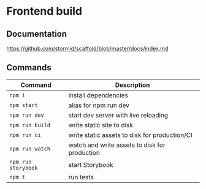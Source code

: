# Frontend build

## Documentation

https://github.com/stormid/scaffold/blob/master/docs/index.md

## Commands

| Command             | Description                                   |
| ------------------- | --------------------------------------------- |
| `npm i`             | install dependencies                          |
| `npm start`         | alias for npm run dev                         |
| `npm run dev`       | start dev server with live reloading          |
| `npm run build`     | write static site to disk                     |
| `npm run ci`        | write static assets to disk for production/CI |
| `npm run watch`     | watch and write assets to disk for production |
| `npm run storybook` | start Storybook                               |
| `npm t`             | run tests                                     |
